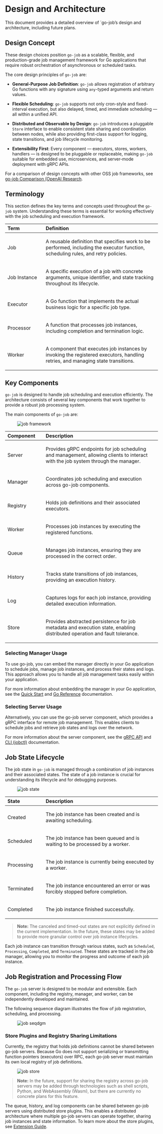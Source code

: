 # Design and Architecture

This document provides a detailed overview of \`go-job’s design and architecture, including future plans.

## Design Concept

These design choices position `go-job` as a scalable, flexible, and production-grade job management framework for Go applications that require robust orchestration of asynchronous or scheduled tasks.

The core design principles of `go-job` are:

- **General-Purpose Job Definition**: `go-job` allows registration of arbitrary Go functions with any signature using `any`-typed arguments and return values.

- **Flexible Scheduling**: `go-job` supports not only cron-style and fixed-interval execution, but also delayed, timed, and immediate scheduling — all within a unified API.

- **Distributed and Observable by Design**: `go-job` introduces a pluggable `Store` interface to enable consistent state sharing and coordination between nodes, while also providing first-class support for logging, state transitions, and job lifecycle monitoring.

- **Extensibility First**: Every component — executors, stores, workers, handlers — is designed to be pluggable or replaceable, making `go-job` suitable for embedded use, microservices, and server-mode deployment with gRPC APIs.

For a comparison of design concepts with other OSS job frameworks, see [go-job Comparison (OpenAI Research](https://github.com/cybergarage/go-job/blob/main/doc/design.md).

## Terminology

This section defines the key terms and concepts used throughout the `go-job` system. Understanding these terms is essential for working effectively with the job scheduling and execution framework.

<table>
<colgroup>
<col style="width: 25%" />
<col style="width: 75%" />
</colgroup>
<thead>
<tr>
<th style="text-align: left;">Term</th>
<th style="text-align: left;">Definition</th>
</tr>
</thead>
<tbody>
<tr>
<td style="text-align: left;"><p>Job</p></td>
<td style="text-align: left;"><p>A reusable definition that specifies work to be performed, including the executor function, scheduling rules, and retry policies.</p></td>
</tr>
<tr>
<td style="text-align: left;"><p>Job Instance</p></td>
<td style="text-align: left;"><p>A specific execution of a job with concrete arguments, unique identifier, and state tracking throughout its lifecycle.</p></td>
</tr>
<tr>
<td style="text-align: left;"><p>Executor</p></td>
<td style="text-align: left;"><p>A Go function that implements the actual business logic for a specific job type.</p></td>
</tr>
<tr>
<td style="text-align: left;"><p>Processor</p></td>
<td style="text-align: left;"><p>A function that processes job instances, including completion and termination logic.</p></td>
</tr>
<tr>
<td style="text-align: left;"><p>Worker</p></td>
<td style="text-align: left;"><p>A component that executes job instances by invoking the registered executors, handling retries, and managing state transitions.</p></td>
</tr>
</tbody>
</table>

## Key Components

`go-job` is designed to handle job scheduling and execution efficiently. The architecture consists of several key components that work together to provide a robust job processing system.

The main components of `go-job` are:

<figure>
<img src="img/job-framework.png" alt="job framework" />
</figure>

<table>
<colgroup>
<col style="width: 25%" />
<col style="width: 75%" />
</colgroup>
<thead>
<tr>
<th style="text-align: left;">Component</th>
<th style="text-align: left;">Description</th>
</tr>
</thead>
<tbody>
<tr>
<td style="text-align: left;"><p>Server</p></td>
<td style="text-align: left;"><p>Provides gRPC endpoints for job scheduling and management, allowing clients to interact with the job system through the manager.</p></td>
</tr>
<tr>
<td style="text-align: left;"><p>Manager</p></td>
<td style="text-align: left;"><p>Coordinates job scheduling and execution across go-job components.</p></td>
</tr>
<tr>
<td style="text-align: left;"><p>Registry</p></td>
<td style="text-align: left;"><p>Holds job definitions and their associated executors.</p></td>
</tr>
<tr>
<td style="text-align: left;"><p>Worker</p></td>
<td style="text-align: left;"><p>Processes job instances by executing the registered functions.</p></td>
</tr>
<tr>
<td style="text-align: left;"><p>Queue</p></td>
<td style="text-align: left;"><p>Manages job instances, ensuring they are processed in the correct order.</p></td>
</tr>
<tr>
<td style="text-align: left;"><p>History</p></td>
<td style="text-align: left;"><p>Tracks state transitions of job instances, providing an execution history.</p></td>
</tr>
<tr>
<td style="text-align: left;"><p>Log</p></td>
<td style="text-align: left;"><p>Captures logs for each job instance, providing detailed execution information.</p></td>
</tr>
<tr>
<td style="text-align: left;"><p>Store</p></td>
<td style="text-align: left;"><p>Provides abstracted persistence for job metadata and execution state, enabling distributed operation and fault tolerance.</p></td>
</tr>
</tbody>
</table>

### Selecting Manager Usage

To use go-job, you can embed the manager directly in your Go application to schedule jobs, manage job instances, and process their states and logs. This approach allows you to handle all job management tasks easily within your application.

For more information about embedding the manager in your Go application, see the [Quick Start](quick-start.md) and [Go Reference](https://pkg.go.dev/github.com/cybergarage/go-job) documentation.

### Selecting Server Usage

Alternatively, you can use the go-job server component, which provides a gRPC interface for remote job management. This enables clients to schedule jobs and retrieve job states and logs over the network.

For more information about the server component, see the [gRPC API](grpc-api.md) and [CLI (jobctl)](cmd/cli/jobctl.md) documentation.

## Job State Lifecycle

The job state in `go-job` is managed through a combination of job instances and their associated states. The state of a job instance is crucial for understanding its lifecycle and for debugging purposes.

<figure>
<img src="img/job-state.png" alt="job state" />
</figure>

<table>
<colgroup>
<col style="width: 25%" />
<col style="width: 75%" />
</colgroup>
<thead>
<tr>
<th style="text-align: left;">State</th>
<th style="text-align: left;">Description</th>
</tr>
</thead>
<tbody>
<tr>
<td style="text-align: left;"><p>Created</p></td>
<td style="text-align: left;"><p>The job instance has been created and is awaiting scheduling.</p></td>
</tr>
<tr>
<td style="text-align: left;"><p>Scheduled</p></td>
<td style="text-align: left;"><p>The job instance has been queued and is waiting to be processed by a worker.</p></td>
</tr>
<tr>
<td style="text-align: left;"><p>Processing</p></td>
<td style="text-align: left;"><p>The job instance is currently being executed by a worker.</p></td>
</tr>
<tr>
<td style="text-align: left;"><p>Terminated</p></td>
<td style="text-align: left;"><p>The job instance encountered an error or was forcibly stopped before completion.</p></td>
</tr>
<tr>
<td style="text-align: left;"><p>Completed</p></td>
<td style="text-align: left;"><p>The job instance finished successfully.</p></td>
</tr>
</tbody>
</table>

> **Note:** The canceled and timed-out states are not explicitly defined in the current implementation. In the future, these states may be added to provide more granular control over job instance lifecycles.

Each job instance can transition through various states, such as `Scheduled`, `Processing`, `Completed`, and `Terminated`. These states are tracked in the job manager, allowing you to monitor the progress and outcome of each job instance.

## Job Registration and Processing Flow

The `go-job` server is designed to be modular and extensible. Each component, including the registry, manager, and worker, can be independently developed and maintained.

The following sequence diagram illustrates the flow of job registration, scheduling, and processing.

<figure>
<img src="img/job-seqdgm.png" alt="job seqdgm" />
</figure>

### Store Plugins and Registry Sharing Limitations

Currently, the registry that holds job definitions cannot be shared between go-job servers. Because Go does not support serializing or transmitting function pointers (executors) over RPC, each go-job server must maintain its own local registry of job definitions.

<figure>
<img src="img/job-store.png" alt="job store" />
</figure>

> **Note:** In the future, support for sharing the registry across go-job servers may be added through technologies such as shell scripts, Python, and WebAssembly (Wasm), but there are currently no concrete plans for this feature.

The queue, history, and log components can be shared between go-job servers using distributed store plugins. This enables a distributed architecture where multiple go-job servers can operate together, sharing job instances and state information. To learn more about the store plugins, see [Extension Guide](extension-guide.md).
